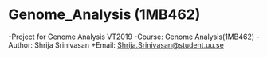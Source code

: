 # Genome_Analysis (1MB462)

-Project for Genome Analysis VT2019
-Course: Genome Analysis(1MB462)
-Author: Shrija Srinivasan
+Email: Shrija.Srinivasan@student.uu.se
